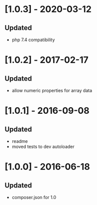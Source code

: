 # [1.0.3] - 2020-03-12
## Updated
- php 7.4 compatibility

# [1.0.2] - 2017-02-17
## Updated
- allow numeric properties for array data

# [1.0.1] - 2016-09-08
## Updated
- readme
- moved tests to dev autoloader

# [1.0.0] - 2016-06-18
## Updated
- composer.json for 1.0
